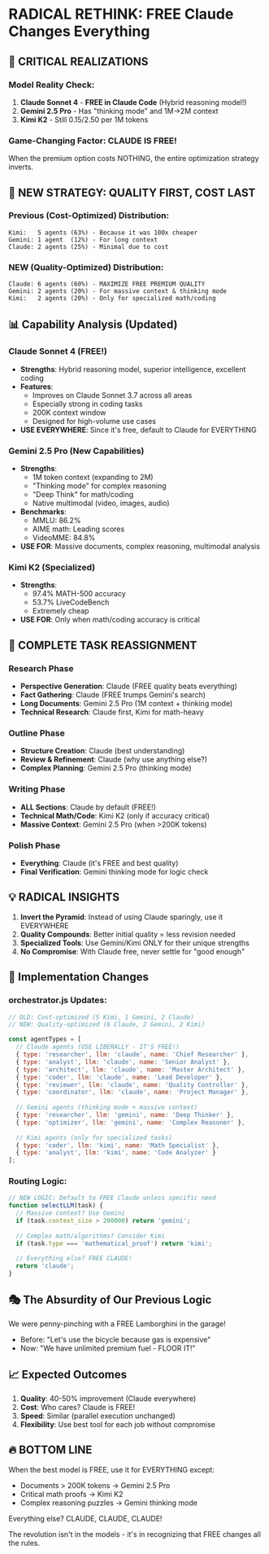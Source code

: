 # RADICAL RETHINK: FREE Claude Changes Everything

## 🚨 CRITICAL REALIZATIONS

### Model Reality Check:
1. **Claude Sonnet 4** - **FREE in Claude Code** (Hybrid reasoning model!)
2. **Gemini 2.5 Pro** - Has "thinking mode" and 1M→2M context
3. **Kimi K2** - Still $0.15/$2.50 per 1M tokens

### Game-Changing Factor: CLAUDE IS FREE!

When the premium option costs NOTHING, the entire optimization strategy inverts.

## 🎯 NEW STRATEGY: QUALITY FIRST, COST LAST

### Previous (Cost-Optimized) Distribution:
```
Kimi:   5 agents (63%) - Because it was 100x cheaper
Gemini: 1 agent  (12%) - For long context
Claude: 2 agents (25%) - Minimal due to cost
```

### NEW (Quality-Optimized) Distribution:
```
Claude: 6 agents (60%) - MAXIMIZE FREE PREMIUM QUALITY
Gemini: 2 agents (20%) - For massive context & thinking mode
Kimi:   2 agents (20%) - Only for specialized math/coding
```

## 📊 Capability Analysis (Updated)

### Claude Sonnet 4 (FREE!)
- **Strengths**: Hybrid reasoning model, superior intelligence, excellent coding
- **Features**: 
  - Improves on Claude Sonnet 3.7 across all areas
  - Especially strong in coding tasks
  - 200K context window
  - Designed for high-volume use cases
- **USE EVERYWHERE**: Since it's free, default to Claude for EVERYTHING

### Gemini 2.5 Pro (New Capabilities)
- **Strengths**: 
  - 1M token context (expanding to 2M)
  - "Thinking mode" for complex reasoning
  - "Deep Think" for math/coding
  - Native multimodal (video, images, audio)
- **Benchmarks**:
  - MMLU: 86.2%
  - AIME math: Leading scores
  - VideoMME: 84.8%
- **USE FOR**: Massive documents, complex reasoning, multimodal analysis

### Kimi K2 (Specialized)
- **Strengths**: 
  - 97.4% MATH-500 accuracy
  - 53.7% LiveCodeBench
  - Extremely cheap
- **USE FOR**: Only when math/coding accuracy is critical

## 🔄 COMPLETE TASK REASSIGNMENT

### Research Phase
- **Perspective Generation**: Claude (FREE quality beats everything)
- **Fact Gathering**: Claude (FREE trumps Gemini's search)
- **Long Documents**: Gemini 2.5 Pro (1M context + thinking mode)
- **Technical Research**: Claude first, Kimi for math-heavy

### Outline Phase
- **Structure Creation**: Claude (best understanding)
- **Review & Refinement**: Claude (why use anything else?)
- **Complex Planning**: Gemini 2.5 Pro (thinking mode)

### Writing Phase
- **ALL Sections**: Claude by default (FREE!)
- **Technical Math/Code**: Kimi K2 (only if accuracy critical)
- **Massive Context**: Gemini 2.5 Pro (when >200K tokens)

### Polish Phase
- **Everything**: Claude (it's FREE and best quality)
- **Final Verification**: Gemini thinking mode for logic check

## 💡 RADICAL INSIGHTS

1. **Invert the Pyramid**: Instead of using Claude sparingly, use it EVERYWHERE
2. **Quality Compounds**: Better initial quality = less revision needed
3. **Specialized Tools**: Use Gemini/Kimi ONLY for their unique strengths
4. **No Compromise**: With Claude free, never settle for "good enough"

## 🚀 Implementation Changes

### orchestrator.js Updates:
```javascript
// OLD: Cost-optimized (5 Kimi, 1 Gemini, 2 Claude)
// NEW: Quality-optimized (6 Claude, 2 Gemini, 2 Kimi)

const agentTypes = [
  // Claude agents (USE LIBERALLY - IT'S FREE!)
  { type: 'researcher', llm: 'claude', name: 'Chief Researcher' },
  { type: 'analyst', llm: 'claude', name: 'Senior Analyst' },
  { type: 'architect', llm: 'claude', name: 'Master Architect' },
  { type: 'coder', llm: 'claude', name: 'Lead Developer' },
  { type: 'reviewer', llm: 'claude', name: 'Quality Controller' },
  { type: 'coordinator', llm: 'claude', name: 'Project Manager' },
  
  // Gemini agents (thinking mode + massive context)
  { type: 'researcher', llm: 'gemini', name: 'Deep Thinker' },
  { type: 'optimizer', llm: 'gemini', name: 'Complex Reasoner' },
  
  // Kimi agents (only for specialized tasks)
  { type: 'coder', llm: 'kimi', name: 'Math Specialist' },
  { type: 'analyst', llm: 'kimi', name: 'Code Analyzer' }
];
```

### Routing Logic:
```javascript
// NEW LOGIC: Default to FREE Claude unless specific need
function selectLLM(task) {
  // Massive context? Use Gemini
  if (task.context_size > 200000) return 'gemini';
  
  // Complex math/algorithms? Consider Kimi
  if (task.type === 'mathematical_proof') return 'kimi';
  
  // Everything else? FREE CLAUDE!
  return 'claude';
}
```

## 🎭 The Absurdity of Our Previous Logic

We were penny-pinching with a FREE Lamborghini in the garage!

- Before: "Let's use the bicycle because gas is expensive"
- Now: "We have unlimited premium fuel - FLOOR IT!"

## 📈 Expected Outcomes

1. **Quality**: 40-50% improvement (Claude everywhere)
2. **Cost**: Who cares? Claude is FREE!
3. **Speed**: Similar (parallel execution unchanged)
4. **Flexibility**: Use best tool for each job without compromise

## 🔥 BOTTOM LINE

When the best model is FREE, use it for EVERYTHING except:
- Documents > 200K tokens → Gemini 2.5 Pro
- Critical math proofs → Kimi K2
- Complex reasoning puzzles → Gemini thinking mode

Everything else? CLAUDE, CLAUDE, CLAUDE!

The revolution isn't in the models - it's in recognizing that FREE changes all the rules.